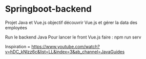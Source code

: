 # Springboot-backend
Projet Java et Vue.js objectif découvrir Vue.js et gérer la data des employées 

Run le backend Java
Pour lancer le front Vue.js faire : npm run serv

Inspiration = https://www.youtube.com/watch?v=hDC_kNlzz6c&list=LL&index=3&ab_channel=JavaGuides
